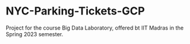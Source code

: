 # NYC-Parking-Tickets-GCP

Project for the course Big Data Laboratory, offered bt IIT Madras in the Spring 2023 semester.
